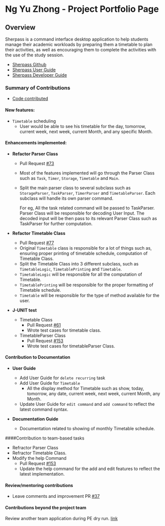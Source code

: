 # Ng Yu Zhong - Project Portfolio Page

## Overview

Sherpass is a command interface desktop application to help students manage their academic workloads
by preparing them a timetable to plan their activities, as well as encouraging them to
complete the activities with the use of the study session.

- [Sherpass Github](https://github.com/AY2122S2-CS2113T-T09-1/tp)
- [Sherpass User Guide](https://ay2122s2-cs2113t-t09-1.github.io/tp/UserGuide.html)
- [Sherpass Developer Guide](https://ay2122s2-cs2113t-t09-1.github.io/tp/DeveloperGuide.html)

### Summary of Contributions

- [Code contributed](https://nus-cs2113-ay2122s2.github.io/tp-dashboard/?search=yuzhongng&sort=groupTitle&sortWithin=title&timeframe=commit&mergegroup=&groupSelect=groupByRepos&breakdown=true&checkedFileTypes=docs~functional-code~test-code~other&since=2022-02-18)
      
    
#### New features:
  - `Timetable` scheduling
    - User would be able to see his timetable for the day, tomorrow, current week, next week,
      current Month, and any specific Month. 

#### Enhancements implemented: 
- **Refactor Parser Class**
  - Pull Request [#73](https://github.com/AY2122S2-CS2113T-T09-1/tp/pull/73)
  - Most of the features implemented will go through the Parser Class such as `Task`, `Timer`,
    `Storage`, `Timetable` and `Main`.  
  - Split the main parser class to several subclass such as `StorageParser`, `TaskParser`, `TimerParser` 
    and `TimetableParser`.
    Each subclass will handle its own parser command.
  
    
    For eg, All the task related command will be passed to TaskParser. Parser Class will be responsible for decoding 
    User Input. The decoded input will be then pass to its relevant Parser Class such as TaskParser for further 
    computation.
  
- **Refactor Timetable Class**
  - Pull Request [#77](https://github.com/AY2122S2-CS2113T-T09-1/tp/pull/77)
  - Original `Timetable` class is responsible for a lot of things such as, ensuring proper printing of timetable schedule, 
    computation of Timetable Class. 
  - Split the Timetable Class into 3 different subclass, such as `TimetableLogic`, `TimetablePrinting` and `Timetable`. 
  - `TimetableLogic` will be responsible for all the computation of Timetable.
  - `TimetablePrinting` will be responsible for the proper formatting of Timetable schedule.
  - `Timetable` will be responsible for the type of method available for the user.

- **J-UNIT test**
  - Timetable Class
    - Pull Request [#61](https://github.com/AY2122S2-CS2113T-T09-1/tp/pull/61)
    - Wrote test cases for timetable class. 
  - TimetableParser Class
    - Pull Request [#153](https://github.com/AY2122S2-CS2113T-T09-1/tp/pull/153)
    - Wrote test cases for timetableParser Class.

#### Contribution to Documentation
  - **User Guide**
    - Add User Guide for `delete recurring` task
    - Add User Guide for `Timetable`
      - All the display method for Timetable such as show,
        today, tomorrow, any date, current week, next week, current Month, any Month.
    - Update User Guide for `edit command` and `add command` to reflect the latest command syntax.

  - **Documentation Guide**
    - Documentation related to showing of monthly Timetable schedule.  
  
####Contribution to team-based tasks
- Refractor Parser Class
- Refractor Timetable Class.
- Modify the help Command
  - Pull Request [#153](https://github.com/AY2122S2-CS2113T-T09-1/tp/pull/153)
  - Update the help command for the add and edit features to reflect the latest implementation.

#### Review/mentoring contributions
- Leave comments and improvement PR [#37](https://github.com/AY2122S2-CS2113T-T09-1/tp/pull/37)

#### Contributions beyond the project team
Review another team application during PE dry run.
[link](https://github.com/yuzhongng/ped/issues)




